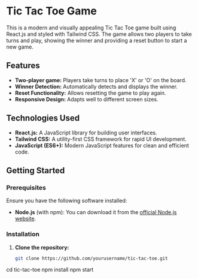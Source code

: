 # Tic Tac Toe Game

This is a modern and visually appealing Tic Tac Toe game built using React.js and styled with Tailwind CSS. The game allows two players to take turns and play, showing the winner and providing a reset button to start a new game.

## Features

- **Two-player game:** Players take turns to place 'X' or 'O' on the board.
- **Winner Detection:** Automatically detects and displays the winner.
- **Reset Functionality:** Allows resetting the game to play again.
- **Responsive Design:** Adapts well to different screen sizes.

## Technologies Used

- **React.js:** A JavaScript library for building user interfaces.
- **Tailwind CSS:** A utility-first CSS framework for rapid UI development.
- **JavaScript (ES6+):** Modern JavaScript features for clean and efficient code.

## Getting Started

### Prerequisites

Ensure you have the following software installed:

- **Node.js** (with npm): You can download it from the [official Node.js website](https://nodejs.org/).

### Installation

1. **Clone the repository:**

   ```bash
   git clone https://github.com/yourusername/tic-tac-toe.git


cd tic-tac-toe
npm install
npm start

